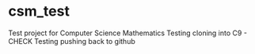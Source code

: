 # csm_test
Test project for Computer Science Mathematics
Testing cloning into C9 - CHECK
Testing pushing back to github